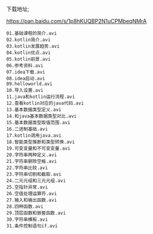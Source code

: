 下载地址;

https://pan.baidu.com/s/1p8hKUQBP2N1uCPMbeqNMrA



    01.基础课程的简介.avi
    02.kotlin简介.avi
    03.kotlin发展趋势.avi
    04.kotlin优点.avi
    05.kotlin前景.avi
    06.参考资料.avi
    07.idea下载.avi
    08.idea启动.avi
    09.helloworld.avi
    10.导入设置.avi
    11.java和kotlin运行流程.avi
    12.查看kotlin对应的java代码.avi
    13.基本数据类型定义.avi
    14.和java基本数据类型对比.avi
    15.基本数据类型取值范围.avi
    16.二进制基础.avi
    17.kotlin调用java.avi
    18.智能类型推断和类型转换.avi
    19.可变变量和不可变变量.avi
    20.字符串两种定义.avi
    21.字符串删除空格.avi
    22.字符串比较.avi
    23.字符串切割和截取.avi
    24.二元元组和三元元组.avi
    25.空指针异常.avi
    26.空值处理运算符.avi
    27.输入和输出函数.avi
    28.四种函数.avi
    29.顶层函数和嵌套函数.avi
    30.字符串模板.avi
    31.条件控制语句if.avi